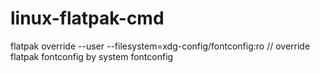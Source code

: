 # linux-flatpak-cmd

flatpak override --user --filesystem=xdg-config/fontconfig:ro // override flatpak fontconfig by system fontconfig
